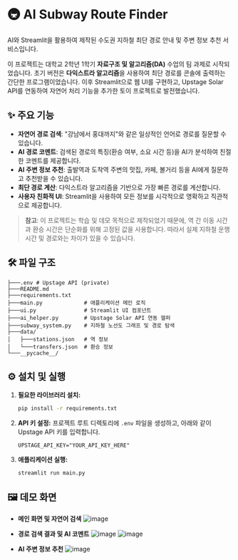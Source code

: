 # 🚇 AI Subway Route Finder

AI와 Streamlit을 활용하여 제작된 수도권 지하철 최단 경로 안내 및 주변 정보 추천 서비스입니다.

이 프로젝트는 대학교 2학년 1학기 **자료구조 및 알고리즘(DA)** 수업의 팀 과제로 시작되었습니다. 초기 버전은 **다익스트라 알고리즘**을 사용하여 최단 경로를 콘솔에 출력하는 간단한 프로그램이었습니다. 이후 Streamlit으로 웹 UI를 구현하고, Upstage Solar API를 연동하여 자연어 처리 기능을 추가한 토이 프로젝트로 발전했습니다.

## ✨ 주요 기능

- **자연어 경로 검색**: "강남에서 홍대까지"와 같은 일상적인 언어로 경로를 질문할 수 있습니다.
- **AI 경로 코멘트**: 검색된 경로의 특징(환승 여부, 소요 시간 등)을 AI가 분석하여 친절한 코멘트를 제공합니다.
- **AI 주변 정보 추천**: 출발역과 도착역 주변의 맛집, 카페, 볼거리 등을 AI에게 질문하고 추천받을 수 있습니다.
- **최단 경로 계산**: 다익스트라 알고리즘을 기반으로 가장 빠른 경로를 계산합니다.
- **사용자 친화적 UI**: Streamlit을 사용하여 모든 정보를 시각적으로 명확하고 직관적으로 제공합니다.

> **참고**: 이 프로젝트는 학습 및 데모 목적으로 제작되었기 때문에, 역 간 이동 시간과 환승 시간은 단순화를 위해 고정된 값을 사용합니다.
  따라서 실제 지하철 운행 시간 및 경로와는 차이가 있을 수 있습니다.

## 🛠️ 파일 구조

```
├───.env # Upstage API (private)
├───README.md
├───requirements.txt
├───main.py             # 애플리케이션 메인 로직
├───ui.py               # Streamlit UI 컴포넌트
├───ai_helper.py        # Upstage Solar API 연동 헬퍼
├───subway_system.py    # 지하철 노선도 그래프 및 경로 탐색
├───data/
│   ├───stations.json   # 역 정보
│   └───transfers.json  # 환승 정보
└───__pycache__/ 
```

## ⚙️ 설치 및 실행

1.  **필요한 라이브러리 설치:**

    ```bash
    pip install -r requirements.txt
    ```

2.  **API 키 설정:**
    프로젝트 루트 디렉토리에 `.env` 파일을 생성하고, 아래와 같이 Upstage API 키를 입력합니다.

    ```
    UPSTAGE_API_KEY="YOUR_API_KEY_HERE"
    ```

3.  **애플리케이션 실행:**

    ```bash
    streamlit run main.py
    ```

## 🖼️ 데모 화면

- **메인 화면 및 자연어 검색**
  ![image](https://github.com/user-attachments/assets/988be40c-2212-4297-8988-eba1a609b76e)

- **경로 검색 결과 및 AI 코멘트**
  ![image](https://github.com/user-attachments/assets/a2b7ea2a-a28f-4f93-8aad-7536f5d55471)
  ![image](https://github.com/user-attachments/assets/13dee666-3eae-4a30-8de7-be4f4b940357)


- **AI 주변 정보 추천**
  ![image](https://github.com/user-attachments/assets/1e02d3e7-6a67-4eea-ae52-650a62987944)
